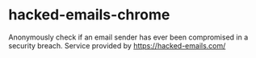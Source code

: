 # hacked-emails-chrome
Anonymously check if an email sender has ever been compromised in a security breach. Service provided by https://hacked-emails.com/
